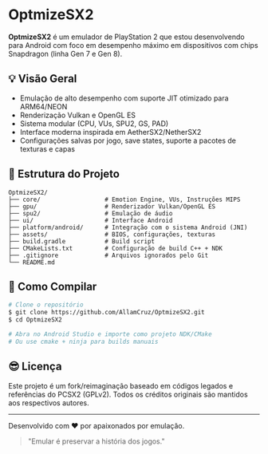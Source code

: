 <!-- README inicial para o projeto OptmizeSX2 -->

# OptmizeSX2

**OptmizeSX2** é um emulador de PlayStation 2 que estou desenvolvendo para Android com foco em desempenho máximo em dispositivos com chips Snapdragon (linha Gen 7 e Gen 8).

## 💡 Visão Geral
- Emulação de alto desempenho com suporte JIT otimizado para ARM64/NEON
- Renderização Vulkan e OpenGL ES
- Sistema modular (CPU, VUs, SPU2, GS, PAD)
- Interface moderna inspirada em AetherSX2/NetherSX2
- Configurações salvas por jogo, save states, suporte a pacotes de texturas e capas

## 📝 Estrutura do Projeto
```
OptmizeSX2/
├── core/                  # Emotion Engine, VUs, Instruções MIPS
├── gpu/                   # Renderizador Vulkan/OpenGL ES
├── spu2/                  # Emulação de áudio
├── ui/                    # Interface Android
├── platform/android/      # Integração com o sistema Android (JNI)
├── assets/                # BIOS, configurações, texturas
├── build.gradle           # Build script
├── CMakeLists.txt         # Configuração de build C++ + NDK
├── .gitignore             # Arquivos ignorados pelo Git
└── README.md
```

## 🚀 Como Compilar
```bash
# Clone o repositório
$ git clone https://github.com/AllamCruz/OptmizeSX2.git
$ cd OptmizeSX2

# Abra no Android Studio e importe como projeto NDK/CMake
# Ou use cmake + ninja para builds manuais
```

## 😎 Licença
Este projeto é um fork/reimaginação baseado em códigos legados e referências do PCSX2 (GPLv2).
Todos os créditos originais são mantidos aos respectivos autores.

---
Desenvolvido com ❤️ por apaixonados por emulação.

> "Emular é preservar a história dos jogos."
